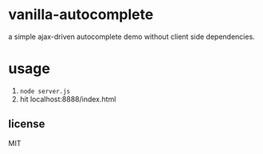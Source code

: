 # vanilla-autocomplete #
a simple ajax-driven autocomplete demo without client side dependencies.

# usage #
1. `node server.js`
2. hit localhost:8888/index.html

## license ##
MIT

